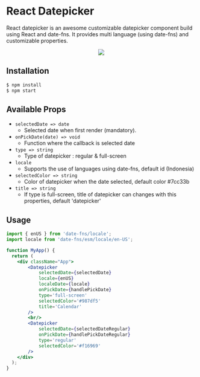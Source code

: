 # React Datepicker

React datepicker is an awesome customizable datepicker component build using React and date-fns. It provides multi language (using date-fns) and customizable properties.

<p align="center">
  <img src='./src/assets/gif/datepicker.gif' />
</p>


## Installation

```bash
$ npm install
$ npm start
```

## Available Props

- `selectedDate => date`
  - Selected date when first render (mandatory).
- `onPickDate(date) => void`
  - Function where the callback is selected date
- `type => string`
  - Type of datepicker : regular & full-screen
- `locale`
  - Supports the use of languages using date-fns, default id (Indonesia)
- `selectedColor => string`
  - Color of datepicker when the date selected, default color #7cc33b
- `title => string`
  - If type is full-screen, title of datepicker can changes with this properties, default 'datepicker'

## Usage

```jsx
import { enUS } from 'date-fns/locale';
import locale from 'date-fns/esm/locale/en-US';

function MyApp() {
  return (
    <div className="App">
        <Datepicker
            selectedDate={selectedDate}
            locale={enUS}
            localeDate={locale}
            onPickDate={handlePickDate}
            type='full-screen'
            selectedColor='#987df5'
            title='Calendar'
        />
        <br/>
        <Datepicker
            selectedDate={selectedDateRegular}
            onPickDate={handlePickDateRegular}
            type='regular'
            selectedColor='#f16969'
        /> 
    </div>
  );
}
```
